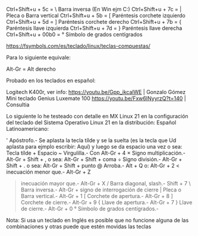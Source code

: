 


Ctrl+Shift+u + 5c   = \ Barra inversa (En Win ejm C:\)
Ctrl+Shift+u + 7c   = | Pleca o Barra vertical
Ctrl+Shift+u + 5b   = [ Paréntesis corchete izquierdo
Ctrl+Shift+u + 5d   = ] Paréntesis corchete derecho
Ctrl+Shift+u + 7b   = { Paréntesis llave izquierda
Ctrl+Shift+u + 7d   = }  Paréntesis llave derecha
Ctrl+Shift+u + 00b0 = ° Símbolo de grados centígrados

https://fsymbols.com/es/teclado/linux/teclas-compuestas/


Para lo siguiente equivale:

Alt-Gr = Alt derecho

Probado en los teclados en español:

Logitech K400r, ver info: https://youtu.be/Gpp_ikcalWE | Gonzalo Gómez
Mini teclado Genius Luxemate 100 https://youtu.be/Fxw6INyyrzQ?t=140 | Consultia

Lo siguiente lo he testeado con detalle en MX Linux 21 en la configuración del teclado del Sistema Operativo Linux 21 en la distribución: Español Latinoamericano:

' Apóstrofo.- Se aplasta la tecla tílde y se la suelta (es la tecla que Ud aplasta para ejmplo escribir: Aquí) y luego se da espacio una vez
      o sea:  Tecla tílde + Espacio
~ Virgulilla.- Con Alt-Gr + 4 
× Signo multiplicación.- Alt-Gr + Shift + ,
                o sea:   Alt-Gr + Shift + coma
÷ Signo división.- Alt-Gr + Shift + .
          o sea:   Alt-Gr + Shift + punto 
@ Arroba.- Alt + Q
     o:    Alt-Gr + 2
< inecuación menor que.- Alt-Gr + Z
> inecuación mayor que.- Alt-Gr + X
/ Barra diagonal, slash.- Shift + 7
\ Barra inversa.- Alt-Gr + sígno de interrogación de cierre
| Pleca o Barra vertical.- Alt-Gr + 1
[ Corchete de apertura.- Alt-Gr + 8
] Corchete de cierre.- Alt-Gr + 9 
{ Llave de apertura.- Alt-Gr + 7
} Llave de cierre.- Alt-Gr + 0
° Símbolo de grados centígrados.- 



          
                 




Nota: Si usa un teclado en Inglés es posible que no funcione alguna de las combinaciones y otras puede que estén movidas las teclas



